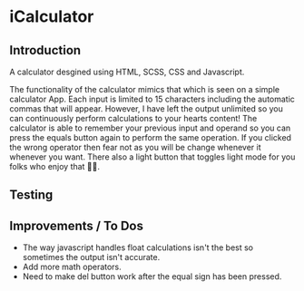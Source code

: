 # iCalculator

## Introduction

A calculator desgined using HTML, SCSS, CSS and Javascript.

The functionality of the calculator mimics that which is seen on a simple calculator App. Each input is limited to 15 characters including the automatic commas that will appear. However, I have left the output unlimited so you can continuously perform calculations to your hearts content! The calculator is able to remember your previous input and operand so you can press the equals button again to perform the same operation. If you clicked the wrong operator then fear not as you will be change whenever it whenever you want. There also a light button that toggles light mode for you folks who enjoy that 🤷‍♂️.

## Testing

## Improvements / To Dos

* The way javascript handles float calculations isn't the best so sometimes the output isn't accurate.
* Add more math operators.
* Need to make del button work after the equal sign has been pressed.

